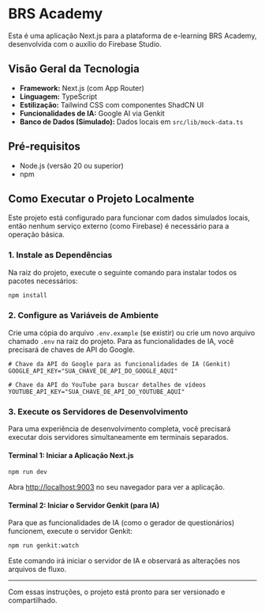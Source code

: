# BRS Academy

Esta é uma aplicação Next.js para a plataforma de e-learning BRS Academy, desenvolvida com o auxílio do Firebase Studio.

## Visão Geral da Tecnologia

- **Framework:** Next.js (com App Router)
- **Linguagem:** TypeScript
- **Estilização:** Tailwind CSS com componentes ShadCN UI
- **Funcionalidades de IA:** Google AI via Genkit
- **Banco de Dados (Simulado):** Dados locais em `src/lib/mock-data.ts`

## Pré-requisitos

- Node.js (versão 20 ou superior)
- npm

## Como Executar o Projeto Localmente

Este projeto está configurado para funcionar com dados simulados locais, então nenhum serviço externo (como Firebase) é necessário para a operação básica.

### 1. Instale as Dependências

Na raiz do projeto, execute o seguinte comando para instalar todos os pacotes necessários:

```bash
npm install
```

### 2. Configure as Variáveis de Ambiente

Crie uma cópia do arquivo `.env.example` (se existir) ou crie um novo arquivo chamado `.env` na raiz do projeto. Para as funcionalidades de IA, você precisará de chaves de API do Google.

```.env
# Chave da API do Google para as funcionalidades de IA (Genkit)
GOOGLE_API_KEY="SUA_CHAVE_DE_API_DO_GOOGLE_AQUI"

# Chave da API do YouTube para buscar detalhes de vídeos
YOUTUBE_API_KEY="SUA_CHAVE_DE_API_DO_YOUTUBE_AQUI"
```

### 3. Execute os Servidores de Desenvolvimento

Para uma experiência de desenvolvimento completa, você precisará executar dois servidores simultaneamente em terminais separados.

#### Terminal 1: Iniciar a Aplicação Next.js

```bash
npm run dev
```

Abra [http://localhost:9003](http://localhost:9003) no seu navegador para ver a aplicação.

#### Terminal 2: Iniciar o Servidor Genkit (para IA)

Para que as funcionalidades de IA (como o gerador de questionários) funcionem, execute o servidor Genkit:

```bash
npm run genkit:watch
```

Este comando irá iniciar o servidor de IA e observará as alterações nos arquivos de fluxo.

---

Com essas instruções, o projeto está pronto para ser versionado e compartilhado.
